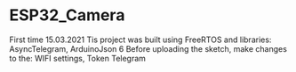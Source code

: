 # ESP32_Camera
First time 15.03.2021
Tis project was built using FreeRTOS and libraries:
AsyncTelegram, ArduinoJson 6
Before uploading the sketch, make changes to the:
WIFI settings, Token Telegram
